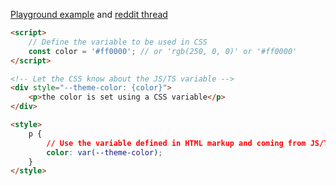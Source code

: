 [tags]: # '["svelte", "css", "html"]'
[title]: # 'Svelte - Use variable in CSS'

[Playground example](https://svelte.dev/repl/4b1c649bc75f44eb9142dadc0322eccd?version=3.6.7) and [reddit thread](https://www.reddit.com/r/sveltejs/comments/15ggm9v/how_best_to_use_js_variables_within_css/)

```html
<script>
    // Define the variable to be used in CSS
    const color = '#ff0000'; // or 'rgb(250, 0, 0)' or '#ff0000'
</script>

<!-- Let the CSS know about the JS/TS variable -->
<div style="--theme-color: {color}">
    <p>the color is set using a CSS variable</p>
</div>

<style>
    p {
        // Use the variable defined in HTML markup and coming from JS/TS
        color: var(--theme-color);
    }
</style>
```
